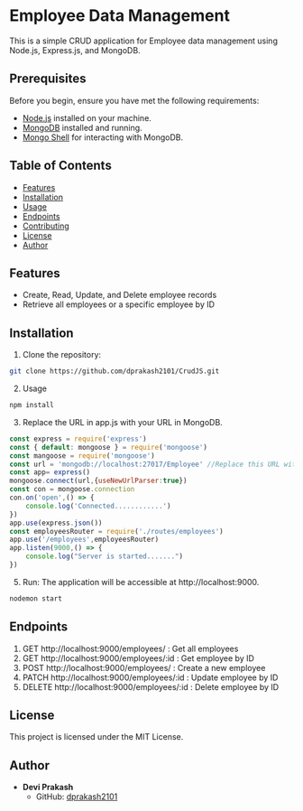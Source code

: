 # Employee Data Management

This is a simple CRUD application for Employee data management using Node.js, Express.js, and MongoDB.
## Prerequisites

Before you begin, ensure you have met the following requirements:

- [Node.js](https://nodejs.org/) installed on your machine.
- [MongoDB](https://www.mongodb.com/) installed and running.
- [Mongo Shell](https://docs.mongodb.com/manual/mongo/) for interacting with MongoDB.

## Table of Contents

- [Features](#features)
- [Installation](#installation)
- [Usage](#usage)
- [Endpoints](#endpoints)
- [Contributing](#contributing)
- [License](#license)
- [Author](#author)

## Features

- Create, Read, Update, and Delete employee records
- Retrieve all employees or a specific employee by ID

## Installation

1. Clone the repository:

```bash
git clone https://github.com/dprakash2101/CrudJS.git

```
2. Usage
```bash
npm install
```
3. Replace the URL in app.js with your URL in MongoDB.
```javascript
const express = require('express')
const { default: mongoose } = require('mongoose')
const mangoose = require('mongoose')
const url = 'mongodb://localhost:27017/Employee' //Replace this URL with your connection string
const app= express()
mongoose.connect(url,{useNewUrlParser:true})
const con = mongoose.connection
con.on('open',() => {
    console.log('Connected............')
})
app.use(express.json())
const employeesRouter = require('./routes/employees')
app.use('/employees',employeesRouter)
app.listen(9000,() => {
    console.log("Server is started.......")
})
```

5. Run: The application will be accessible at http://localhost:9000.
```bash
nodemon start
```

## Endpoints
1. GET http://localhost:9000/employees/ : Get all employees
2. GET http://localhost:9000/employees/:id : Get employee by ID
3. POST http://localhost:9000/employees/ : Create a new employee
4. PATCH http://localhost:9000/employees/:id : Update employee by ID
5. DELETE http://localhost:9000/employees/:id : Delete employee by ID


## License
This project is licensed under the MIT License.

## Author

- **Devi Prakash**
  - GitHub: [dprakash2101](https://github.com/dprakash2101)
